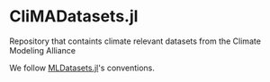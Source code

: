 # CliMADatasets.jl
Repository that containts climate relevant datasets from the Climate Modeling Alliance

We follow [MLDatasets.jl](https://github.com/JuliaML/MLDatasets.jl)'s conventions.
